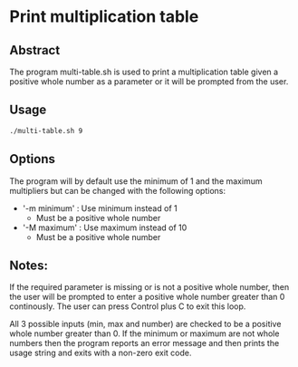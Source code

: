 # Print multiplication table

## Abstract

The program multi-table.sh
 is used to print a multiplication table given a positive whole number as a 
parameter or it will be prompted from the user.

## Usage

```bash
./multi-table.sh 9
```

## Options

The program will by default use the minimum of 1 and the maximum multipliers
but can be changed with the following options:

- '-m minimum' : Use minimum instead of 1
  * Must be a positive whole number
- '-M maximum' : Use maximum instead of 10
  * Must be a positive whole number



## Notes:

If the required parameter is missing or is not a positive whole number,
then the user will be prompted to enter a positive whole number greater than 0
continously. The user can press Control plus C to exit this loop.

All 3 possible inputs (min, max and number) are checked to be a positive
whole number greater than 0. If the minimum or maximum are not whole numbers 
then the program reports an error message and then prints the usage string
and exits with a non-zero exit code.